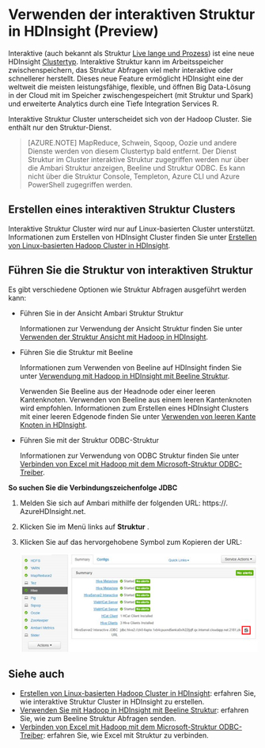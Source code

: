 <properties
    pageTitle="Verwenden der interaktiven Struktur in HDInsight | Microsoft Azure"
    description="Erfahren Sie, wie mit interaktiven Struktur (Struktur auf LLAP) in HDInsight."
    keywords=""
    services="hdinsight"
    documentationCenter=""
    tags="azure-portal"
    authors="mumian" 
    manager="jhubbard"
    editor="cgronlun"/>

<tags
    ms.service="hdinsight"
    ms.workload="big-data"
    ms.tgt_pltfrm="na"
    ms.devlang="na"
    ms.topic="article"
    ms.date="10/27/2016"
    ms.author="jgao"/>


# <a name="use-interactive-hive-in-hdinsight-preview"></a>Verwenden der interaktiven Struktur in HDInsight (Preview)

Interaktive (auch bekannt als Struktur [Live lange und Prozess]( https://cwiki.apache.org/confluence/display/Hive/LLAP)) ist eine neue HDInsight [Clustertyp]( hdinsight-hadoop-provision-linux-clusters.md#cluster-types).  Interaktive Struktur kann im Arbeitsspeicher zwischenspeichern, das Struktur Abfragen viel mehr interaktive oder schnellerer herstellt. Dieses neue Feature ermöglicht HDInsight eine der weltweit die meisten leistungsfähige, flexible, und öffnen Big Data-Lösung in der Cloud mit im Speicher zwischengespeichert (mit Struktur und Spark) und erweiterte Analytics durch eine Tiefe Integration Services R. 

Interaktive Struktur Cluster unterscheidet sich von der Hadoop Cluster. Sie enthält nur den Struktur-Dienst. 

> [AZURE.NOTE] MapReduce, Schwein, Sqoop, Oozie und andere Dienste werden von diesem Clustertyp bald entfernt.
Der Dienst Struktur im Cluster interaktive Struktur zugegriffen werden nur über die Ambari Struktur anzeigen, Beeline und Struktur ODBC. Es kann nicht über die Struktur Console, Templeton, Azure CLI und Azure PowerShell zugegriffen werden. 


 


## <a name="create-an-interactive-hive-cluster"></a>Erstellen eines interaktiven Struktur Clusters

Interaktive Struktur Cluster wird nur auf Linux-basierten Cluster unterstützt. Informationen zum Erstellen von HDInsight Cluster finden Sie unter [Erstellen von Linux-basierten Hadoop Cluster in HDInsight](hdinsight-hadoop-provision-linux-clusters.md).


## <a name="execute-hive-from-interactive-hive"></a>Führen Sie die Struktur von interaktiven Struktur

Es gibt verschiedene Optionen wie Struktur Abfragen ausgeführt werden kann:

- Führen Sie in der Ansicht Ambari Struktur Struktur

    Informationen zur Verwendung der Ansicht Struktur finden Sie unter [Verwenden der Struktur Ansicht mit Hadoop in HDInsight]( hdinsight-hadoop-use-hive-ambari-view.md).

- Führen Sie die Struktur mit Beeline

    Informationen zum Verwenden von Beeline auf HDInsight finden Sie unter [Verwendung mit Hadoop in HDInsight mit Beeline Struktur](hdinsight-hadoop-use-hive-beeline.md).

    Verwenden Sie Beeline aus der Headnode oder einer leeren Kantenknoten.  Verwenden von Beeline aus einem leeren Kantenknoten wird empfohlen.  Informationen zum Erstellen eines HDInsight Clusters mit einer leeren Edgenode finden Sie unter [Verwenden von leeren Kante Knoten in HDInsight](hdinsight-apps-use-edge-node.md).

- Führen Sie mit der Struktur ODBC-Struktur

    Informationen zur Verwendung von ODBC Struktur finden Sie unter [Verbinden von Excel mit Hadoop mit dem Microsoft-Struktur ODBC-Treiber](hdinsight-connect-excel-hive-odbc-driver.md).

**So suchen Sie die Verbindungszeichenfolge JDBC**

1.  Melden Sie sich auf Ambari mithilfe der folgenden URL: https://<ClusterName>. AzureHDInsight.net.
2.  Klicken Sie im Menü links auf **Struktur** .
3.  Klicken Sie auf das hervorgehobene Symbol zum Kopieren der URL:

    ![HDInsight Hadoop interaktive Struktur LLAP JDBC](./media/hdinsight-hadoop-use-interactive-hive/hdinsight-hadoop-use-interactive-hive-jdbc.png)

## <a name="see-also"></a>Siehe auch
-   [Erstellen von Linux-basierten Hadoop Cluster in HDInsight](hdinsight-hadoop-provision-linux-clusters.md): erfahren Sie, wie interaktive Struktur Cluster in HDInsight zu erstellen.
-   [Verwenden Sie mit Hadoop in HDInsight mit Beeline Struktur](hdinsight-hadoop-use-hive-beeline.md): erfahren Sie, wie zum Beeline Struktur Abfragen senden.
-   [Verbinden von Excel mit Hadoop mit dem Microsoft-Struktur ODBC-Treiber](hdinsight-connect-excel-hive-odbc-driver.md): erfahren Sie, wie Excel mit Struktur zu verbinden.
